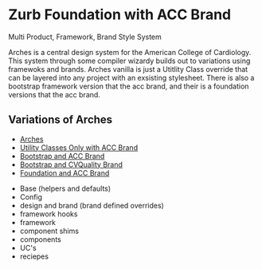 # Zurb Foundation with ACC Brand

Multi Product, Framework, Brand Style System

Arches is a central design system for the American College of Cardiology. This system through some compiler wizardy builds out to variations using framewoks and brands. Arches vanilla is just a Utitlity Class override that can be layered into any project with an exsisting stylesheet. There is also a bootstrap framework version that the acc brand, and their is a foundation versions that the acc brand.

## Variations of Arches

-   [Arches](../)
-   [Utility Classes Only with ACC Brand](../uconly_acc/)
-   [Bootstrap and ACC Brand](../boot_acc/)
-   [Bootstrap and CVQuality Brand](../boot_cvquality/)
-   [Foundation and ACC Brand](../zurb_acc/)

*   Base (helpers and defaults)
*   Config
*   design and brand (brand defined overrides)
*   framework hooks
*   framework
*   component shims
*   components
*   UC's
*   reciepes
